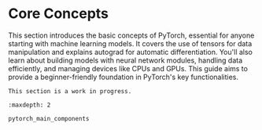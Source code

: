 # Core Concepts

This section introduces the basic concepts of PyTorch, essential for anyone starting with machine
learning models. It covers the use of tensors for data manipulation and explains autograd for
automatic differentiation. You'll also learn about building models with neural network modules,
handling data efficiently, and managing devices like CPUs and GPUs. This guide aims to provide
a beginner-friendly foundation in PyTorch's key functionalities.

```{note}
This section is a work in progress.
```

```{toctree}
:maxdepth: 2

pytorch_main_components
```
